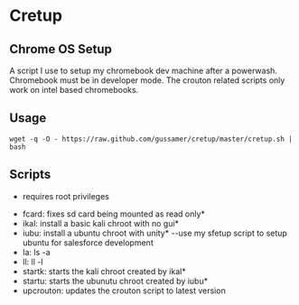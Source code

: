 # Cretup

## Chrome OS Setup

A script I use to setup my chromebook dev machine after a powerwash.
Chromebook must be in developer mode.
The crouton related scripts only work on intel based chromebooks.

## Usage

```
wget -q -O - https://raw.github.com/gussamer/cretup/master/cretup.sh | bash
```

## Scripts

* requires root privileges

- fcard: fixes sd card being mounted as read only*
- ikal: install a basic kali chroot with no gui*
- iubu: install a ubuntu chroot with unity*
--use my sfetup script to setup ubuntu for salesforce development 
- la: ls -a
- ll: ll -l
- startk: starts the kali chroot created by ikal*
- startu: starts the ubunutu chroot created by iubu*
- upcrouton: updates the crouton script to latest version
